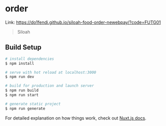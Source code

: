 # order
Link:
https://do1fendi.github.io/siloah-food-order-newebpay/?code=FUTG01

> Siloah

## Build Setup

```bash
# install dependencies
$ npm install

# serve with hot reload at localhost:3000
$ npm run dev

# build for production and launch server
$ npm run build
$ npm run start

# generate static project
$ npm run generate
```

For detailed explanation on how things work, check out [Nuxt.js docs](https://nuxtjs.org).
